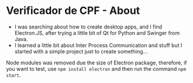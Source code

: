 # Verificador de CPF - About

- I was searching about how to create desktop apps, and I find Electron.JS, after trying a little bit of Qt for Python and Swinger from Java.
- I learned a little bit about Inter Process Communication and stuff but I started with a simple project just to create something...

Node modules was removed due the size of Electron package, therefore, if you want to test, use `npm install electron` and then run the command `npm start`.
